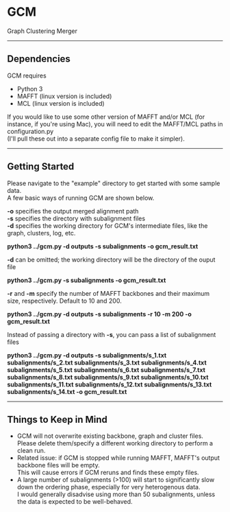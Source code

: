# GCM
Graph Clustering Merger

- - - -

## Dependencies
GCM requires
* Python 3
* MAFFT (linux version is included)
* MCL (linux version is included)

If you would like to use some other version of MAFFT and/or MCL (for instance, if you're using Mac),
you will need to edit the MAFFT/MCL paths in configuration.py  
(I'll pull these out into a separate config file to make it simpler).

- - - -

## Getting Started
Please navigate to the "example" directory to get started with some sample data.  
A few basic ways of running GCM are shown below.  

**-o** specifies the output merged alignment path  
**-s** specifies the directory with subalignment files  
**-d** specifies the working directory for GCM's intermediate files, like the graph, clusters, log, etc.  

**python3 ../gcm.py -d outputs -s subalignments -o gcm_result.txt**

**-d** can be omitted; the working directory will be the directory of the ouput file

**python3 ../gcm.py -s subalignments -o gcm_result.txt**

**-r** and **-m** specify the number of MAFFT backbones and their maximum size, respectively. Default to 10 and 200.

**python3 ../gcm.py -d outputs -s subalignments -r 10 -m 200 -o gcm_result.txt**

Instead of passing a directory with **-s**, you can pass a list of subalignment files

**python3 ../gcm.py -d outputs -s subalignments/s_1.txt subalignments/s_2.txt subalignments/s_3.txt subalignments/s_4.txt subalignments/s_5.txt subalignments/s_6.txt subalignments/s_7.txt subalignments/s_8.txt subalignments/s_9.txt subalignments/s_10.txt subalignments/s_11.txt subalignments/s_12.txt subalignments/s_13.txt subalignments/s_14.txt -o gcm_result.txt**

- - - -

## Things to Keep in Mind

* GCM will not overwrite existing backbone, graph and cluster files.  
Please delete them/specify a different working directory to perform a clean run.
* Related issue: if GCM is stopped while running MAFFT, MAFFT's output backbone files will be empty.  
This will cause errors if GCM reruns and finds these empty files.
* A large number of subalignments (>100) will start to significantly slow down the ordering phase, especially for very heterogenous data.  
I would generally disadvise using more than 50 subalignments, unless the data is expected to be well-behaved.  
